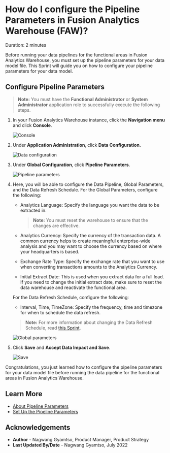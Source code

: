 # How do I configure the Pipeline Parameters in Fusion Analytics Warehouse (FAW)?
Duration: 2 minutes

Before running your data pipelines for the functional areas in Fusion Analytics Warehouse, you must set up the pipeline parameters for your data model file. This Sprint will guide you on how to configure your pipeline parameters for your data model.

## Configure Pipeline Parameters
>**Note:** You must have the **Functional Administrator** or **System Administrator** application role to successfully execute the following steps.

1. In your Fusion Analytics Warehouse instance, click the **Navigation menu** and click **Console**.

    ![Console](images/console.png)

2. Under **Application Administration**, click **Data Configuration.**

    ![Data configuration](images/data-config.png)

3. Under **Global Configuration**, click **Pipeline Parameters**.

    ![Pipeline parameters](images/pipeline-params.png)

4. Here, you will be able to configure the Data Pipeline, Global Parameters, and the Data Refresh Schedule. For the Global Parameters, configure the following:


    * Analytics Language: Specify the language you want the data to be extracted in.
        >**Note:** You must reset the warehouse to ensure that the changes are effective.

    * Analytics Currency: Specify the currency of the transaction data. A common currency helps to create meaningful enterprise-wide analysis and you may want to choose the currency based on where your headquarters is based.

    * Exchange Rate Type: Specify the exchange rate that you want to use when converting transactions amounts to the Analytics Currency.

    * Initial Extract Date: This is used when you extract data for a full load. If you need to change the initial extract date, make sure to reset the data warehouse and reactivate the functional area.


    For the Data Refresh Schedule, configure the following:

    * Interval, Time, TimeZone: Specify the frequency, time and timezone for when to schedule the data refresh.

    >**Note:** For more information about changing the Data Refresh Schedule, read [this Sprint](https://livelabs.oracle.com/pls/apex/dbpm/r/livelabs/run-workshop?p210_wid=3213&session=106134135621032).

    ![Global parameters](images/global-params.png)

5. Click **Save** and **Accept Data Impact and Save**.

    ![Save](images/save.png)

Congratulations, you just learned how to configure the pipeline parameters for your data model file before running the data pipeline for the functional areas in Fusion Analytics Warehouse.

## Learn More
* [About Pipeline Parameters](https://docs.oracle.com/en/cloud/saas/analytics/22r2/fawag/pipeline-parameters.html)
* [Set Up the Pipeline Parameters](https://docs.oracle.com/en/cloud/saas/analytics/22r2/fawag/set-pipeline-parameters.html)

## Acknowledgements
* **Author** - Nagwang Gyamtso, Product Manager, Product Strategy
* **Last Updated By/Date** - Nagwang Gyamtso,  July 2022

